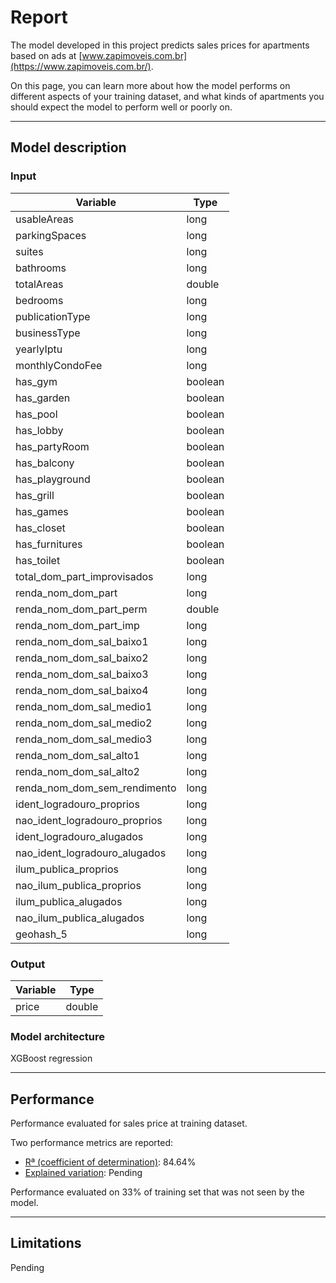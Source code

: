 # Report

The model developed in this project predicts sales prices for apartments based on ads at [www.zapimoveis.com.br](https://www.zapimoveis.com.br/).

On this page, you can learn more about how the model performs on different aspects of your training dataset, and what kinds of apartments you should expect the model to perform well or poorly on.

---

## Model description

### Input

| Variable | Type |
| - | - |
| usableAreas | long |
| parkingSpaces | long |
| suites | long |
| bathrooms | long |
| totalAreas | double |
| bedrooms | long |
| publicationType | long |
| businessType | long |
| yearlyIptu | long |
| monthlyCondoFee | long |
| has_gym | boolean |
| has_garden | boolean |
| has_pool | boolean |
| has_lobby | boolean |
| has_partyRoom | boolean |
| has_balcony | boolean |
| has_playground | boolean |
| has_grill | boolean |
| has_games | boolean |
| has_closet | boolean |
| has_furnitures | boolean |
| has_toilet | boolean |
| total_dom_part_improvisados | long |
| renda_nom_dom_part | long |
| renda_nom_dom_part_perm | double |
| renda_nom_dom_part_imp | long |
| renda_nom_dom_sal_baixo1 | long |
| renda_nom_dom_sal_baixo2 | long |
| renda_nom_dom_sal_baixo3 | long |
| renda_nom_dom_sal_baixo4 | long |
| renda_nom_dom_sal_medio1 | long |
| renda_nom_dom_sal_medio2 | long |
| renda_nom_dom_sal_medio3 | long |
| renda_nom_dom_sal_alto1 | long |
| renda_nom_dom_sal_alto2 | long |
| renda_nom_dom_sem_rendimento | long |
| ident_logradouro_proprios | long |
| nao_ident_logradouro_proprios | long |
| ident_logradouro_alugados | long |
| nao_ident_logradouro_alugados | long |
| ilum_publica_proprios | long |
| nao_ilum_publica_proprios | long |
| ilum_publica_alugados | long |
| nao_ilum_publica_alugados | long |
| geohash_5 | long |

### Output

| Variable | Type |
| - | - |
| price | double |

### Model architecture

XGBoost regression

---

## Performance

Performance evaluated for sales price at training dataset.

Two performance metrics are reported:

- [Rª (coefficient of determination)](https://en.wikipedia.org/wiki/Coefficient_of_determination): 84.64% 
- [Explained variation](https://en.wikipedia.org/wiki/Explained_variation): Pending

Performance evaluated on 33% of training set that was not seen by the model.

---

## Limitations

Pending